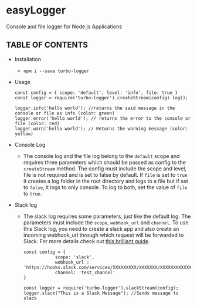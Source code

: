 # easyLogger
Console and file logger for Node.js Applications

## TABLE OF CONTENTS
  - Installation
    - ```npm i --save turbo-logger```

  - Usage
    ```node
    const config = { scope: 'default', level: 'info', file: true } 
    const logger = require('turbo-logger').createStream(config).log();
    
    logger.info('hello world'); //returns the said message in the console or file as info (color: green)
    logger.error('hello world'); // returns the error to the console or file (color: red)
    logger.warn('hello world'); // Returns the warning message (color: yellow)
    ```

  - Console Log
    - The console log and the file log belong to the ```default``` scope and requires three parameters which should be 
      passed as  config to the ```createStream``` method. The config must include the scope and level, file is not required 
      and is set to false by default.
      If ```file``` is set to ```true``` it creates a log folder in the root directory and logs to a file but if set to
      ```false```, it logs to only console. To log to both, set the value of ```file``` to ```true```.

  - Slack log
    - The slack log requires some parameters, just like the default log. The parameters must include the ```scope```,
     ```webhook_url``` and ```channel```. To use this Slack log, you need to create a slack app and also create an 
      incoming webhook_url through which request will be forwarded to Slack. For more details check out 
      [this brilliant guide](https://api.slack.com/apps).

      ```node
      const config = {
                  scope: 'slack',
                  webhook_url : 'https://hooks.slack.com/services/XXXXXXXXX/XXXXXXX/XXXXXXXXXXXXXXX',
                  channel: 'test_channel'
      }
      
      const logger = require('turbo-logger').slackStream(config);
      logger.slack("This is a Slack Message"); //Sends message to slack

      ```
